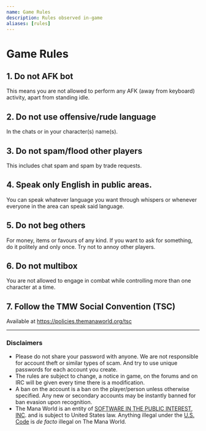 ```yaml
---
name: Game Rules
description: Rules observed in-game
aliases: [rules]
---
```


# Game Rules

## 1. Do not AFK bot
This means you are not allowed to perform any AFK (away from keyboard) activity, apart from standing idle.

## 2. Do not use offensive/rude language
In the chats or in your character(s) name(s).

## 3. Do not spam/flood other players
This includes chat spam and spam by trade requests.

## 4. Speak only English in public areas.
You can speak whatever language you want through whispers or whenever everyone in the area can speak said language.

## 5. Do not beg others
For money, items or favours of any kind. If you want to ask for something, do it politely and only once. Try not to annoy other players.

## 6. Do not multibox
You are not allowed to engage in combat while controlling more than one character at a time.

## 7. Follow the TMW Social Convention (TSC)
Available at https://policies.themanaworld.org/tsc


---

### Disclaimers

- Please do not share your password with anyone. We are not responsible for account theft or similar types of scam. And try to use unique passwords for each account you create.
- The rules are subject to change, a notice in game, on the forums and on IRC will be given every time there is a modification.
- A ban on the account is a ban on the player/person unless otherwise specified. Any new or secondary accounts may be instantly banned for ban evasion upon recognition.
- The Mana World is an entity of [SOFTWARE IN THE PUBLIC INTEREST, INC](https://www.spi-inc.org/corporate/certificate-of-incorporation/). and is subject to United States law. Anything illegal under the [U.S. Code](https://www.law.cornell.edu/uscode/text) is *de facto* illegal on The Mana World.

